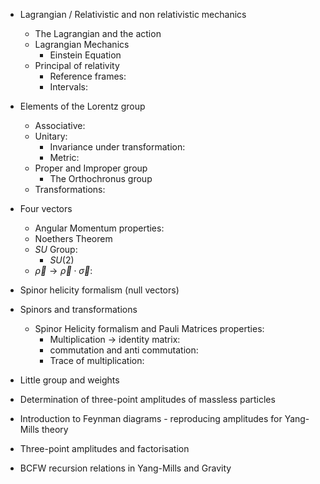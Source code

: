 
* Lagrangian / Relativistic and non relativistic mechanics
  * The Lagrangian and the action
  * Lagrangian Mechanics
    * Einstein Equation
  * Principal of relativity
    * Reference frames:
    * Intervals:
* Elements of the Lorentz group
  * Associative:
  * Unitary:
    * Invariance under transformation:
    * Metric:
  * Proper and Improper group
    * The Orthochronus group
  * Transformations:


* Four vectors
  * Angular Momentum properties:
  * Noethers Theorem
  * $SU$ Group:
    * $SU(2)$
  * $\vec{\rho} \to \vec{\rho}\cdot\vec{\sigma}$:

* Spinor helicity formalism (null vectors)
* Spinors and transformations
  * Spinor Helicity formalism and Pauli Matrices properties:
    * Multiplication $\to$ identity matrix:
    * commutation and anti commutation:
    * Trace of multiplication:

* Little group and weights
* Determination of three-point amplitudes of massless particles
* Introduction to Feynman diagrams - reproducing amplitudes for Yang-Mills theory
* Three-point amplitudes and factorisation
* BCFW recursion relations in Yang-Mills and Gravity
